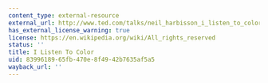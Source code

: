 ```yaml
---
content_type: external-resource
external_url: http://www.ted.com/talks/neil_harbisson_i_listen_to_color.html
has_external_license_warning: true
license: https://en.wikipedia.org/wiki/All_rights_reserved
status: ''
title: I Listen To Color
uid: 83996189-65fb-470e-8f49-42b7635af5a5
wayback_url: ''
---
```


